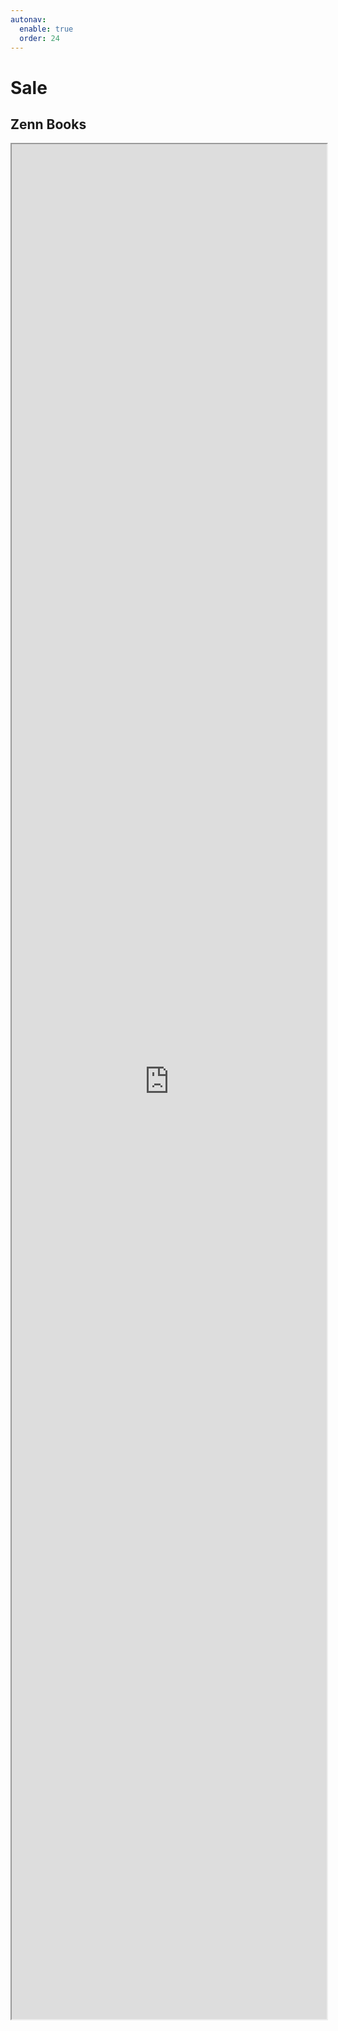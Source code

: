 ```yaml
---
autonav:
  enable: true
  order: 24
---
```


# Sale

## Zenn Books

<iframe
  src="https://zenn.dev/wataru72v/books"
  style="width: 100%; height: 75vh;">
</iframe>
